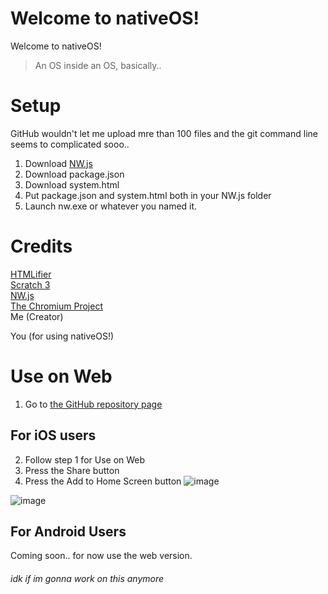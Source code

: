 # Welcome to nativeOS!

Welcome to nativeOS! 

> An OS inside an OS, basically..

# Setup
GitHub wouldn't let me upload mre than 100 files and the git command line seems to complicated sooo..

1. Download [NW.js](https://nwjs.io/)
2. Download package.json
3. Download system.html
4. Put package.json and system.html both in your NW.js folder
5. Launch nw.exe or whatever you named it.

# Credits

[HTMLifier](https://sheeptester.github.io/htmlifier/)
<br>
[Scratch 3](https://scratch.mit.edu/)
<br>
[NW.js](https://nwjs.io/)
<br>
[The Chromium Project](https://www.chromium.org/)
<br>
Me (Creator)
<br>

You (for using nativeOS!)
<br>

 
 
# Use on Web
1. Go to [the GitHub repository page](https://nativeos-project.github.io/system/)

## For iOS users
2. Follow step 1 for Use on Web
3. Press the Share button
4. Press the Add to Home Screen button 
![image](https://projects.sappharad.com/s3air_ios/20210213_beta/share.svg)

![image](https://i.ibb.co/DGw6WqH/a2hs.png)

## For Android Users
Coming soon.. for now use the web version.


###### idk if im gonna work on this anymore
